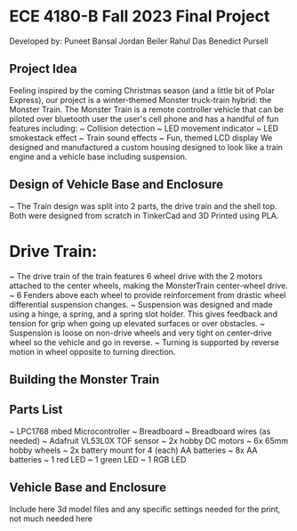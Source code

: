 # ECE 4180-B Fall 2023 Final Project
Developed by:
Puneet Bansal
Jordan Beiler
Rahul Das
Benedict Pursell 

## Project Idea
Feeling inspired by the coming Christmas season (and a little bit of Polar Express), our project is a winter-themed Monster truck-train hybrid: the Monster Train. The Monster Train is a remote controller vehicle that can be piloted over bluetooth user the user's cell phone and has a handful of fun features including:
~ Collision detection
~ LED movement indicator
~ LED smokestack effect
~ Train sound effects
~ Fun, themed LCD display
We designed and manufactured a custom housing designed to look like a train engine and a vehicle base including suspension.

## Design of Vehicle Base and Enclosure
~ The Train design was split into 2 parts, the drive train and the shell top. Both were designed from scratch in TinkerCad and 3D Printed using PLA.
# Drive Train:
~ The drive train of the train features 6 wheel drive with the 2 motors attached to the center wheels, making the MonsterTrain center-wheel drive.
~ 6 Fenders above each wheel to provide reinforcement from drastic wheel differential suspension changes.
~ Suspension was designed and made using a hinge, a spring, and a spring slot holder. This gives feedback and tension for grip when going up elevated surfaces or over obstacles.
~ Suspension is loose on non-drive wheels and very tight on center-drive wheel so the vehicle and go in reverse.
~ Turning is supported by reverse motion in wheel opposite to turning direction.

## Building the Monster Train
## Parts List
~ LPC1768 mbed Microcontroller
~ Breadboard
~ Breadboard wires (as needed)
~ Adafruit VL53L0X TOF sensor
~ 2x hobby DC motors
~ 6x 65mm hobby wheels
~ 2x battery mount for 4 (each) AA batteries
~ 8x AA batteries
~ 1 red LED
~ 1 green LED
~ 1 RGB LED

## Vehicle Base and Enclosure
Include here 3d model files and any specific settings needed for the print, not much needed here

